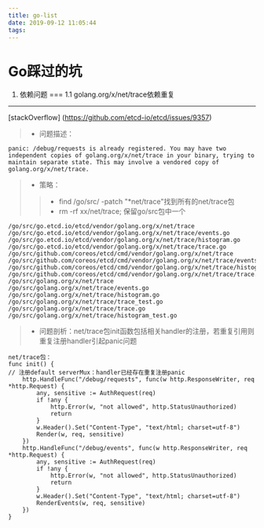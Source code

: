 ```yaml
---
title: go-list
date: 2019-09-12 11:05:44
tags:
---
```

Go踩过的坑
====

1. 依赖问题
===
1.1 golang.org/x/net/trace依赖重复  
---
[stackOverflow] (https://github.com/etcd-io/etcd/issues/9357)

>- 问题描述：
>
```
panic: /debug/requests is already registered. You may have two independent copies of golang.org/x/net/trace in your binary, trying to maintain separate state. This may involve a vendored copy of golang.org/x/net/trace.
```
>- 策略：
>
>>- find /go/src/ -patch "*net/trace"找到所有的net/trace包
>>- rm -rf xx/net/trace; 保留go/src包中一个
>>
```
/go/src/go.etcd.io/etcd/vendor/golang.org/x/net/trace
/go/src/go.etcd.io/etcd/vendor/golang.org/x/net/trace/events.go
/go/src/go.etcd.io/etcd/vendor/golang.org/x/net/trace/histogram.go
/go/src/go.etcd.io/etcd/vendor/golang.org/x/net/trace/trace.go
/go/src/github.com/coreos/etcd/cmd/vendor/golang.org/x/net/trace
/go/src/github.com/coreos/etcd/cmd/vendor/golang.org/x/net/trace/events.go
/go/src/github.com/coreos/etcd/cmd/vendor/golang.org/x/net/trace/histogram.go
/go/src/github.com/coreos/etcd/cmd/vendor/golang.org/x/net/trace/trace.go
/go/src/golang.org/x/net/trace
/go/src/golang.org/x/net/trace/events.go
/go/src/golang.org/x/net/trace/histogram.go
/go/src/golang.org/x/net/trace/trace_test.go
/go/src/golang.org/x/net/trace/trace.go
/go/src/golang.org/x/net/trace/histogram_test.go
```

>- 问题剖析：net/trace包init函数包括相关handler的注册，若重复引用则重复注册handler引起panic问题
>
>>
```
net/trace包：
func init() {
// 注册default serverMux：handler已经存在重复注册panic
	http.HandleFunc("/debug/requests", func(w http.ResponseWriter, req *http.Request) {
		any, sensitive := AuthRequest(req)
		if !any {
			http.Error(w, "not allowed", http.StatusUnauthorized)
			return
		}
		w.Header().Set("Content-Type", "text/html; charset=utf-8")
		Render(w, req, sensitive)
	})
	http.HandleFunc("/debug/events", func(w http.ResponseWriter, req *http.Request) {
		any, sensitive := AuthRequest(req)
		if !any {
			http.Error(w, "not allowed", http.StatusUnauthorized)
			return
		}
		w.Header().Set("Content-Type", "text/html; charset=utf-8")
		RenderEvents(w, req, sensitive)
	})
}
```